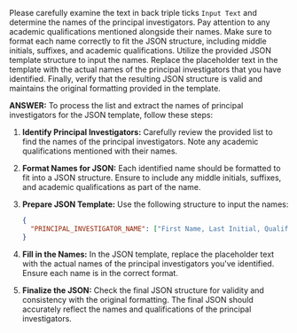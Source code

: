 Please carefully examine the text in back triple ticks ```Input Text``` and determine the names of the principal investigators. Pay attention to any academic qualifications mentioned alongside their names. Make sure to format each name correctly to fit the JSON structure, including middle initials, suffixes, and academic qualifications. Utilize the provided JSON template structure to input the names. Replace the placeholder text in the template with the actual names of the principal investigators that you have identified. Finally, verify that the resulting JSON structure is valid and maintains the original formatting provided in the template.

**ANSWER:** To process the list and extract the names of principal investigators for the JSON template, follow these steps:

1. **Identify Principal Investigators:** Carefully review the provided list to find the names of the principal investigators. Note any academic qualifications mentioned with their names.

2. **Format Names for JSON:** Each identified name should be formatted to fit into a JSON structure. Ensure to include any middle initials, suffixes, and academic qualifications as part of the name.

3. **Prepare JSON Template:** Use the following structure to input the names:

    ```json
    {
      "PRINCIPAL_INVESTIGATOR_NAME": ["First Name, Last Initial, Qualification", "Second Name, Last Initial, Qualification", ....]
    }
    ```

4. **Fill in the Names:** In the JSON template, replace the placeholder text with the actual names of the principal investigators you've identified. Ensure each name is in the correct format.

5. **Finalize the JSON:** Check the final JSON structure for validity and consistency with the original formatting. The final JSON should accurately reflect the names and qualifications of the principal investigators.
